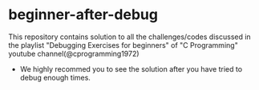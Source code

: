 # beginner-after-debug

This repository contains solution to all the challenges/codes discussed in the playlist "Debugging Exercises for beginners" 
of "C Programming" youtube channel(@cprogramming1972)

* We highly recommed you to see the solution after you have tried to debug enough times.
